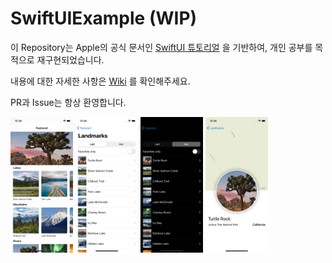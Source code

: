 # SwiftUIExample (WIP)

이 Repository는 Apple의 공식 문서인 [SwiftUI 튜토리얼](https://developer.apple.com/tutorials/swiftui) 을 기반하여, 개인 공부를 목적으로 재구현되었습니다.

내용에 대한 자세한 사항은 [Wiki](../../../wiki) 를 확인해주세요.

PR과 Issue는 항상 환영합니다.

<p float="left">
  <img src="Image/CategoryView.png" width="100" />
  <img src="Image/LandmarkListView_Light.png" width="100" />
  <img src="Image/LandmarkListView_Dark.png" width="100" />
  <img src="Image/LandmarkDetailView.png" width="100" /> 
</p>


